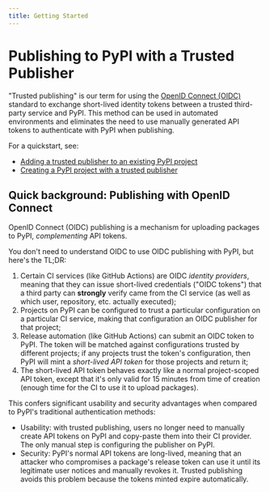 ```yaml
---
title: Getting Started
---
```


# Publishing to PyPI with a Trusted Publisher

"Trusted publishing" is our term for using the [OpenID Connect
(OIDC)](https://openid.net/connect/) standard to exchange short-lived identity
tokens between a trusted third-party service and PyPI. This method can be used
in automated environments and eliminates the need to use manually generated API
tokens to authenticate with PyPI when publishing.

For a quickstart, see:

* [Adding a trusted publisher to an existing PyPI project](adding-a-publisher.md)
* [Creating a PyPI project with a trusted publisher](creating-a-project-through-oidc.md)

## Quick background: Publishing with OpenID Connect

OpenID Connect (OIDC) publishing is a mechanism for uploading packages to PyPI, *complementing*
API tokens.

You don't need to understand OIDC to use OIDC publishing with PyPI, but here's
the TL;DR:

1. Certain CI services (like GitHub Actions) are OIDC *identity providers*, meaning that
   they can issue short-lived credentials ("OIDC tokens") that a third party
   can **strongly** verify came from the CI service (as well as which user,
   repository, etc. actually executed);
1. Projects on PyPI can be configured to trust a particular configuration on
   a particular CI service, making that configuration an OIDC publisher
   for that project;
1. Release automation (like GitHub Actions) can submit an OIDC token
   to PyPI. The token will be matched against configurations trusted by
   different projects; if any projects trust the token's configuration,
   then PyPI will mint a *short-lived API token* for those projects and
   return it;
1. The short-lived API token behaves exactly like a normal project-scoped API
   token, except that it's only valid for 15 minutes from time of creation
   (enough time for the CI to use it to upload packages).

This confers significant usability and security advantages when compared
to PyPI's traditional authentication methods:

* Usability: with trusted publishing, users no longer need to manually create
  API tokens on PyPI and copy-paste them into their CI provider. The only
  manual step is configuring the publisher on PyPI.
* Security: PyPI's normal API tokens are long-lived, meaning that an attacker
  who compromises a package's release token can use it until its legitimate user
  notices and manually revokes it. Trusted publishing avoids this problem because
  the tokens minted expire automatically.
